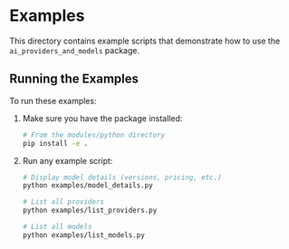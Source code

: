 # Examples

This directory contains example scripts that demonstrate how to use the `ai_providers_and_models` package.

## Running the Examples

To run these examples:

1. Make sure you have the package installed:
   ```bash
   # From the modules/python directory
   pip install -e .
   ```

2. Run any example script:
   ```bash
   # Display model details (versions, pricing, etc.)
   python examples/model_details.py
   
   # List all providers
   python examples/list_providers.py
   
   # List all models
   python examples/list_models.py
   ```